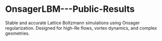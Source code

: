 # OnsagerLBM---Public-Results
Stable and accurate Lattice Boltzmann simulations using Onsager regularization. Designed for high-Re flows, vortex dynamics, and complex geometries.
